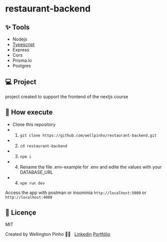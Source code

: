 # restaurant-backend

## ✨ Tools
- Nodejs
- [Typescript](https://www.typescriptlang.org/)
- Express
- Cors
- Prisma.io
- Postgres

## 💻 Project
project created to support the frontend of the nextjs course

## 🚀 How execute

- Clone this repository
- 1. `git clone https://github.com/wellpinho/restaurant-backend.git`
- 2. `cd restaurant-backend`
- 3. `npm i`
- 4. Rename the file .env-example for .env and edite the values with your DATABASE_URL
- 4. `npm run dev`

Access the app with postman or insominia `http://localhost:5000` or `http://localhost:4000`

## 📄 Licençe
MIT

Created by Wellington Pinho 👋🏻 &nbsp;
[Linkedin](https://www.linkedin.com/in/wellpinho/)
[Portfólio](https://wellpinho.com)
